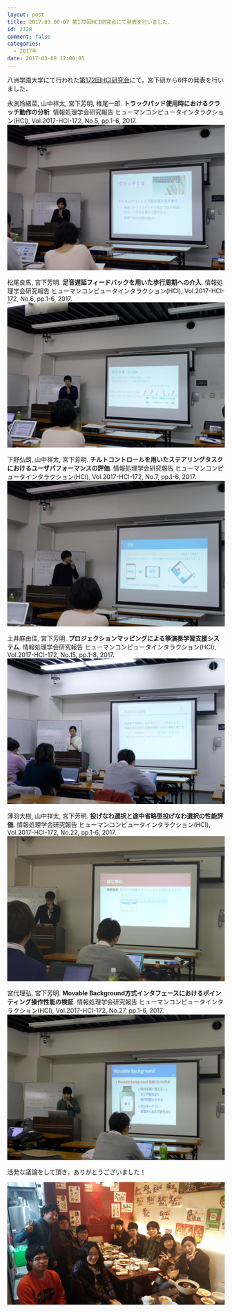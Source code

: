 ```yaml
---
layout: post
title: 2017.03.06-07 第172回HCI研究会にて発表を行いました．
id: 2728
comment: false
categories:
  - 2017年
date: 2017-03-08 12:00:05
---
```


八洲学園大学にて行われた[第172回HCI研究会](http://www.sighci.jp/events/sig/172)にて，宮下研から6件の発表を行いました．




永渕玲緒菜, 山中祥太, 宮下芳明, 椎尾一郎. **トラックパッド使用時におけるクラッチ動作の分析**. 情報処理学会研究報告 ヒューマンコンピュータインタラクション(HCI), Vol.2017-HCI-172, No.5, pp.1-6, 2017.
![](/wp-content/uploads/2017/03/HCI172_nagafuchi.jpg)

松尾良馬, 宮下芳明. **足音遅延フィードバックを用いた歩行周期への介入**. 情報処理学会研究報告 ヒューマンコンピュータインタラクション(HCI), Vol.2017-HCI-172, No.6, pp.1-6, 2017.
![](/wp-content/uploads/2017/03/HCI172_matsuo.jpg)

下野弘朗, 山中祥太, 宮下芳明. **チルトコントロールを用いたステアリングタスクにおけるユーザパフォーマンスの評価**. 情報処理学会研究報告 ヒューマンコンピュータインタラクション(HCI), Vol.2017-HCI-172, No.7, pp.1-6, 2017.
![](/wp-content/uploads/2017/03/HCI172_shimono.jpg)

土井麻由佳, 宮下芳明. **プロジェクションマッピングによる箏演奏学習支援システム**. 情報処理学会研究報告 ヒューマンコンピュータインタラクション(HCI), Vol.2017-HCI-172, No.15, pp.1-8, 2017.
![](/wp-content/uploads/2017/03/HCI172_doi.jpg)

薄羽大樹, 山中祥太, 宮下芳明. **投げなわ選択と途中省略型投げなわ選択の性能評価**. 情報処理学会研究報告 ヒューマンコンピュータインタラクション(HCI), Vol.2017-HCI-172, No.22, pp.1-6, 2017.
![](/wp-content/uploads/2017/03/HCI172_usuba.jpg)

宮代理弘, 宮下芳明. **Movable Background方式インタフェースにおけるポインティング操作性能の検証**. 情報処理学会研究報告 ヒューマンコンピュータインタラクション(HCI), Vol.2017-HCI-172, No.27, pp.1-6, 2017.
![](/wp-content/uploads/2017/03/HCI172_miyashiro.jpg)



活発な議論をして頂き，ありがとうございました！

![](/wp-content/uploads/2017/03/HCI172_PDS.jpg)
